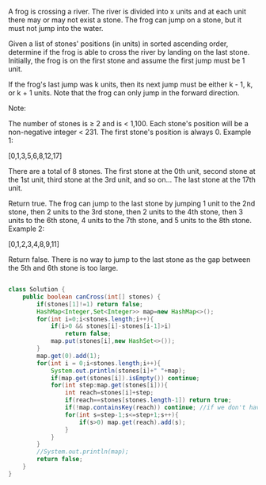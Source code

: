 A frog is crossing a river. The river is divided into x units and at each unit there may or may not exist a stone. The frog can jump on a stone, but it must not jump into the water.

Given a list of stones' positions (in units) in sorted ascending order, determine if the frog is able to cross the river by landing on the last stone. Initially, the frog is on the first stone and assume the first jump must be 1 unit.

If the frog's last jump was k units, then its next jump must be either k - 1, k, or k + 1 units. Note that the frog can only jump in the forward direction.

Note:

The number of stones is ≥ 2 and is < 1,100.
Each stone's position will be a non-negative integer < 231.
The first stone's position is always 0.
Example 1:

[0,1,3,5,6,8,12,17]

There are a total of 8 stones.
The first stone at the 0th unit, second stone at the 1st unit,
third stone at the 3rd unit, and so on...
The last stone at the 17th unit.

Return true. The frog can jump to the last stone by jumping 
1 unit to the 2nd stone, then 2 units to the 3rd stone, then 
2 units to the 4th stone, then 3 units to the 6th stone, 
4 units to the 7th stone, and 5 units to the 8th stone.
Example 2:

[0,1,2,3,4,8,9,11]

Return false. There is no way to jump to the last stone as 
the gap between the 5th and 6th stone is too large.


```java

class Solution {
    public boolean canCross(int[] stones) {
        if(stones[1]!=1) return false;
        HashMap<Integer,Set<Integer>> map=new HashMap<>();
        for(int i=0;i<stones.length;i++){
            if(i>0 && stones[i]-stones[i-1]>i)
                return false;
            map.put(stones[i],new HashSet<>());
        }
        map.get(0).add(1);
        for(int i = 0;i<stones.length;i++){
            System.out.println(stones[i]+" "+map);
            if(map.get(stones[i]).isEmpty()) continue;
            for(int step:map.get(stones[i])){
                int reach=stones[i]+step;
                if(reach==stones[stones.length-1]) return true;
                if(!map.containsKey(reach)) continue; //if we don't have that stone in map
                for(int s=step-1;s<=step+1;s++){
                    if(s>0) map.get(reach).add(s);
                }
            }
        }
        //System.out.println(map);
        return false;
    }
}
```
